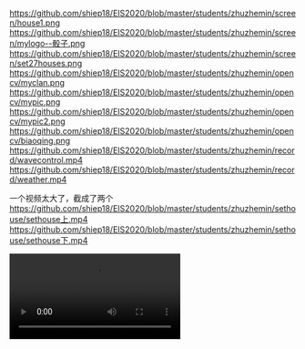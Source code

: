 https://github.com/shiep18/EIS2020/blob/master/students/zhuzhemin/screen/house1.png
https://github.com/shiep18/EIS2020/blob/master/students/zhuzhemin/screen/mylogo--骰子.png
https://github.com/shiep18/EIS2020/blob/master/students/zhuzhemin/screen/set27houses.png
https://github.com/shiep18/EIS2020/blob/master/students/zhuzhemin/opencv/myclan.png
https://github.com/shiep18/EIS2020/blob/master/students/zhuzhemin/opencv/mypic.png
https://github.com/shiep18/EIS2020/blob/master/students/zhuzhemin/opencv/mypic2.png
https://github.com/shiep18/EIS2020/blob/master/students/zhuzhemin/opencv/biaoqing.png
https://github.com/shiep18/EIS2020/blob/master/students/zhuzhemin/record/wavecontrol.mp4
https://github.com/shiep18/EIS2020/blob/master/students/zhuzhemin/record/weather.mp4

一个视频太大了，截成了两个
https://github.com/shiep18/EIS2020/blob/master/students/zhuzhemin/sethouse/sethouse上.mp4
https://github.com/shiep18/EIS2020/blob/master/students/zhuzhemin/sethouse/sethouse下.mp4

![](https://github.com/shiep18/EIS2020/blob/master/students/zhuzhemin/camera/camera.mp4)
